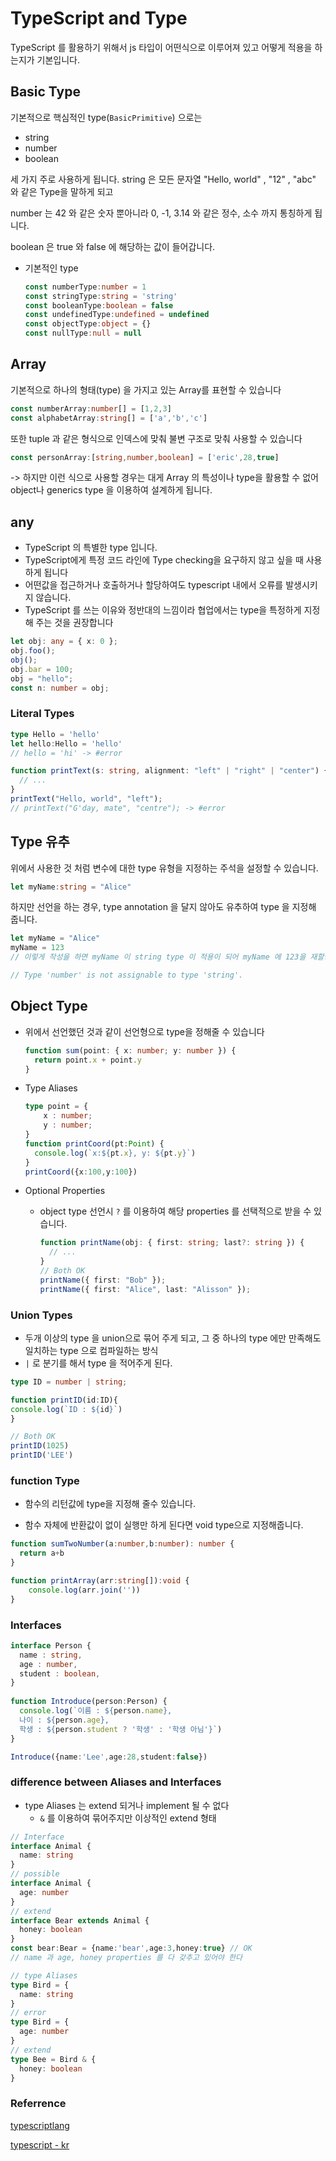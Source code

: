 # TypeScript and Type

TypeScript 를 활용하기 위해서 js 타입이 어떤식으로 이루어져 있고 어떻게 적용을 하는지가 기본입니다.



## Basic Type

기본적으로 핵심적인 type(`BasicPrimitive`) 으로는
  * string
  * number
  * boolean

세 가지 주로 사용하게 됩니다.
string 은 모든 문자열 "Hello, world" , "12" , "abc" 와 같은 Type을 말하게 되고

number 는 42 와 같은 숫자 뿐아니라 0, -1, 3.14 와 같은 정수, 소수 까지 통칭하게 됩니다.

boolean 은 true 와 false 에 해당하는 값이 들어갑니다.
* 기본적인 type
  ```typescript
  const numberType:number = 1
  const stringType:string = 'string'
  const booleanType:boolean = false
  const undefinedType:undefined = undefined
  const objectType:object = {}
  const nullType:null = null
  ```



## Array

기본적으로 하나의 형태(type) 을 가지고 있는 Array를 표현할 수 있습니다
  ```typescript
const numberArray:number[] = [1,2,3]
const alphabetArray:string[] = ['a','b','c']
  ```

또한 tuple 과 같은 형식으로 인덱스에 맞춰 불변 구조로 맞춰 사용할 수 있습니다
  ```typescript
const personArray:[string,number,boolean] = ['eric',28,true]
  ```
-> 하지만 이런 식으로 사용할 경우는 대게 Array 의 특성이나 type을 활용할 수 없어 object나 generics type 을 이용하여 설계하게 됩니다.



## any

* TypeScript 의 특별한 type 입니다.
* TypeScript에게 특정 코드 라인에 Type checking을 요구하지 않고 싶을 때 사용하게 됩니다
* 어떤값을 접근하거나 호출하거나 할당하여도 typescript 내에서 오류를 발생시키지 않습니다.
* TypeScript 를 쓰는 이유와 정반대의 느낌이라 협업에서는 type을 특정하게 지정해 주는 것을 권장합니다

```typescript
let obj: any = { x: 0 };
obj.foo();
obj();
obj.bar = 100;
obj = "hello";
const n: number = obj;
```



### Literal Types

```typescript
type Hello = 'hello'
let hello:Hello = 'hello'
// hello = 'hi' -> #error

function printText(s: string, alignment: "left" | "right" | "center") {
  // ...
}
printText("Hello, world", "left");
// printText("G'day, mate", "centre"); -> #error
```



## Type 유추
위에서 사용한 것 처럼 변수에 대한 type 유형을 지정하는 주석을 설정할 수 있습니다.
```typescript
let myName:string = "Alice"
```

하지만 선언을 하는 경우, type annotation 을 달지 않아도 유추하여 type 을 지정해 줍니다.
```typescript
let myName = "Alice"
myName = 123
// 이렇게 작성을 하면 myName 이 string type 이 적용이 되어 myName 에 123을 재할당 하게 되면 아래와 같은 error 가 나오게 됩니다.

// Type 'number' is not assignable to type 'string'.
```



## Object Type

* 위에서 선언했던 것과 같이 선언형으로 type을 정해줄 수 있습니다
  ```typescript
  function sum(point: { x: number; y: number }) {
    return point.x + point.y
  }
  ```

  
  
* Type Aliases

  ```typescript
  type point = {
      x : number;
      y : number;
  }
  function printCoord(pt:Point) {
    console.log(`x:${pt.x}, y: ${pt.y}`)
  }
  printCoord({x:100,y:100})
  ```

  

* Optional Properties 

  - object type 선언시 `?` 를 이용하여 해당 properties 를 선택적으로 받을 수 있습니다.

    ```typescript
    function printName(obj: { first: string; last?: string }) {
      // ...
    }
    // Both OK
    printName({ first: "Bob" });
    printName({ first: "Alice", last: "Alisson" });
    ```

  

### Union Types

  - 두개 이상의 type 을 union으로 묶어 주게 되고, 그 중 하나의 type 에만 만족해도 일치하는 type 으로 컴파일하는 방식
  - `|` 로 분기를 해서 type 을 적어주게 된다.

  ```typescript
type ID = number | string;

function printID(id:ID){
  console.log(`ID : ${id}`)
}

// Both OK
printID(1025)
printID('LEE')
  ```



### function Type

* 함수의 리턴값에 type을 지정해 줄수 있습니다.

- 함수 자체에 반환값이 없이 실행만 하게 된다면 void type으로 지정해줍니다.

```typescript
function sumTwoNumber(a:number,b:number): number {
  return a+b
}

function printArray(arr:string[]):void {
    console.log(arr.join(''))
}
```



### Interfaces

```typescript
interface Person {
  name : string,
  age : number,
  student : boolean,
}
  
function Introduce(person:Person) {
  console.log(`이름 : ${person.name},
  나이 : ${person.age},
  학생 : ${person.student ? '학생' : '학생 아님'}`)
}

Introduce({name:'Lee',age:28,student:false})
```



### difference between Aliases and Interfaces

- type Aliases 는 extend 되거나 implement 될 수 없다 
  - `&` 를 이용하여 묶어주지만 이상적인 extend 형태

```typescript
// Interface
interface Animal { 
  name: string
}
// possible
interface Animal {
  age: number
}
// extend
interface Bear extends Animal {
  honey: boolean
}
const bear:Bear = {name:'bear',age:3,honey:true} // OK
// name 과 age, honey properties 를 다 갖추고 있어야 한다

// type Aliases
type Bird = {
  name: string
}
// error
type Bird = {
  age: number
}
// extend
type Bee = Bird & { 
  honey: boolean 
}
```



### Referrence

[typescriptlang](https://www.typescriptlang.org/docs/handbook/2/everyday-types.html#object-types)

[typescript - kr](https://typescript-kr.github.io/pages/tutorials/ts-for-js-programmers.html)